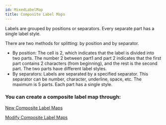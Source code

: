 ```yaml
---
id: MixedLabelMap
title: Composite Label Maps
---  
```

Labels are grouped by positions or separators. Every separate part has a
single label style.

There are two methods for splitting: by position and by separator.

* By position: The cell is 2, which indicates that the label is divided into two parts. The number 2 between part1 and part 2 indicates that the first part contains 2 characters (from beginning), and the rest is the second part. The two parts have different label styles. 
* By separators: Labels are separated by a specified separator. This separator can be number, character, underline, space, etc. The maximum is 5 parts. Each part has a single style. 

### You can create a composite label map through:

[New Composite Label Maps](MixedLabelMapDefault)

[Modify Composite Label Maps](MixedLabelMapDia)
